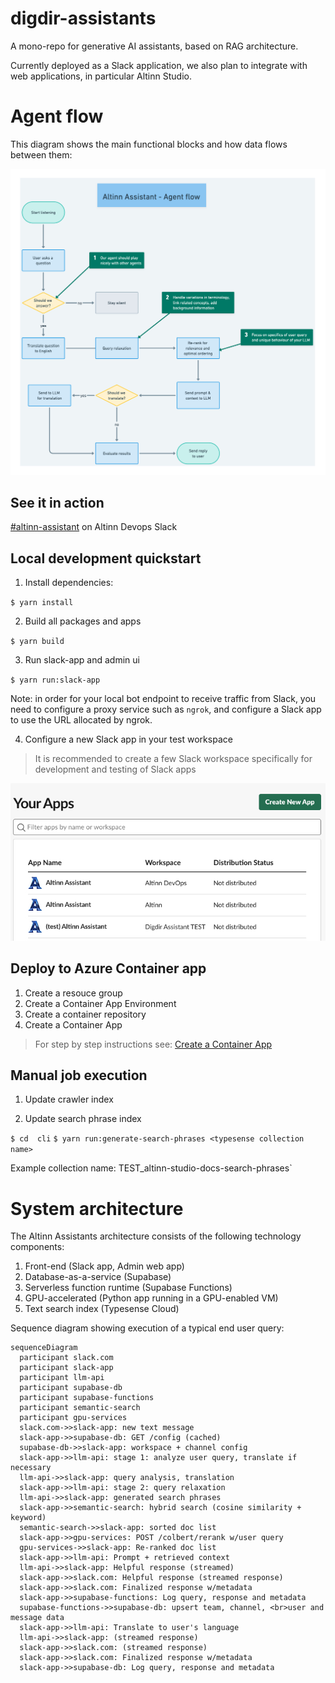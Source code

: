 # digdir-assistants

A mono-repo for generative AI assistants, based on RAG architecture. 

Currently deployed as a Slack application, we also plan to integrate with web applications, in particular Altinn Studio.

# Agent flow 

This diagram shows the main functional blocks and how data flows between them:

![Agent Flow](/documentation/agent-flow.jpg)


## See it in action

[#altinn-assistant](https://altinndevops.slack.com/archives/C06JQLHSZME/p1707478070231209)  on Altinn Devops Slack

## Local development quickstart


1. Install dependencies:  

`$ yarn install`

2. Build all packages and apps

`$ yarn build`


3. Run slack-app and admin ui

`$ yarn run:slack-app`

Note: in order for your local bot endpoint to receive traffic from Slack, you need to configure a proxy service such as `ngrok`, and configure a Slack app to use the URL allocated by ngrok.

4. Configure a new Slack app in your test workspace

> It is recommended to create a few Slack workspace specifically for development and testing of Slack apps

![Your Slack apps](/documentation/slack/your-apps.jpg)

## Deploy to Azure Container app


1. Create a resouce group
2. Create a Container App Environment
3. Create a container repository
4. Create a Container App
> For step by step instructions see: [Create a Container App](/documentation/create-a-container-app.md)
   

## Manual job execution

1. Update crawler index


2. Update search phrase index

`$ cd  cli`
`$ yarn run:generate-search-phrases <typesense collection name>`

Example collection name: TEST_altinn-studio-docs-search-phrases`




# System architecture

The Altinn Assistants architecture consists of the following technology components:

1. Front-end (Slack app, Admin web app)
2. Database-as-a-service (Supabase)
3. Serverless function runtime (Supabase Functions)
4. GPU-accelerated (Python app running in a GPU-enabled VM)
5. Text search index (Typesense Cloud)

Sequence diagram showing execution of a typical end user query:

```mermaid
sequenceDiagram
  participant slack.com
  participant slack-app
  participant llm-api
  participant supabase-db
  participant supabase-functions
  participant semantic-search
  participant gpu-services
  slack.com->>slack-app: new text message
  slack-app->>supabase-db: GET /config (cached)
  supabase-db->>slack-app: workspace + channel config
  slack-app->>llm-api: stage 1: analyze user query, translate if necessary
  llm-api->>slack-app: query analysis, translation
  slack-app->>llm-api: stage 2: query relaxation
  llm-api->>slack-app: generated search phrases
  slack-app->>semantic-search: hybrid search (cosine similarity + keyword)
  semantic-search->>slack-app: sorted doc list
  slack-app->>gpu-services: POST /colbert/rerank w/user query
  gpu-services->>slack-app: Re-ranked doc list
  slack-app->>llm-api: Prompt + retrieved context
  llm-api->>slack-app: Helpful response (streamed)
  slack-app->>slack.com: Helpful response (streamed response)
  slack-app->>slack.com: Finalized response w/metadata
  slack-app->>supabase-functions: Log query, response and metadata
  supabase-functions->>supabase-db: upsert team, channel, <br>user and message data
  slack-app->>llm-api: Translate to user's language
  llm-api->>slack-app: (streamed response)
  slack-app->>slack.com: (streamed response)
  slack-app->>slack.com: Finalized response w/metadata
  slack-app->>supabase-db: Log query, response and metadata
```

